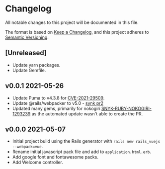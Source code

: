 # Changelog

All notable changes to this project will be documented in this file.

The format is based on [Keep a Changelog](https://keepachangelog.com/en/1.0.0/),
and this project adheres to [Semantic Versioning](https://semver.org/spec/v2.0.0.html).

## [Unreleased]

- Update yarn packages.
- Update Gemfile.

## v0.0.1 2021-05-26

- Update Puma to v4.3.8 for [CVE-2021-29509](https://cve.mitre.org/cgi-bin/cvename.cgi?name=CVE-2021-29509).
- Update @rails/webpacker to v5.0 - [synk pr2](https://github.com/nstoker-clixifix/rails_vuejs/pull/2)
- Updated many gems, primarily for nokogiri [SNYK-RUBY-NOKOGIRI-1293239](https://app.snyk.io/vuln/SNYK-RUBY-NOKOGIRI-1293239) as the automated update wasn't able to create the PR.

## v0.0.0 2021-05-07

- Initial project build using the Rails generator with `rails new rails_vuejs --webpack=vue`.
- Rename initial javascript pack file and add to `application.html.erb`.
- Add google font and fontawesome packs.
- Add Welcome controller.
